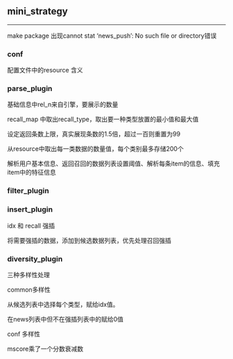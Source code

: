 ## mini_strategy
***
make package 出现cannot stat ‘news_push’: No such file or directory错误

### conf 

配置文件中的resource 含义

### parse_plugin 
基础信息中rel_n来自引擎，要展示的数量

recall_map 中取出recall_type，取出要一种类型放置的最小值和最大值

设定返回条数上限，真实展现条数的1.5倍，超过一百则重置为99

从resource中取出每一类数据的数量值，每个类别最多存储200个

解析用户基本信息、返回召回的数据列表设置阈值、解析每条item的信息、填充item中的特征信息

### filter_plugin

### insert_plugin

idx 和 recall 强插

将需要强插的数据，添加到候选数据列表，优先处理召回强插

### diversity_plugin

三种多样性处理

common多样性 

从候选列表中选择每个类型，赋给idx值。

在news列表中但不在强插列表中的赋给0值

conf 多样性

mscore乘了一个分数衰减数


